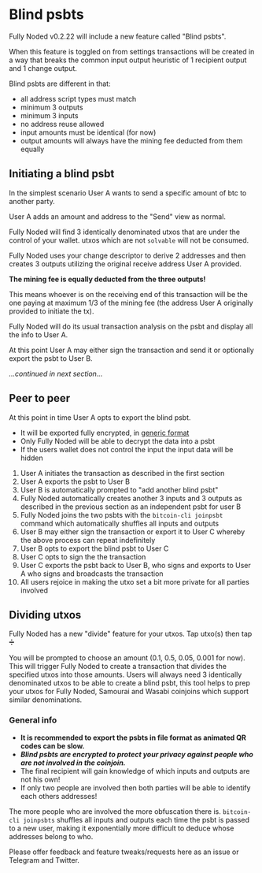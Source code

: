 # Blind psbts

Fully Noded v0.2.22 will include a new feature called "Blind psbts".

When this feature is toggled on from settings transactions will be created in a way that
breaks the common input output heuristic of 1 recipient output and 1 change output.

Blind psbts are different in that:

- all address script types must match
- minimum 3 outputs
- minimum 3 inputs
- no address reuse allowed
- input amounts must be identical (for now)
- output amounts will always have the mining fee deducted from them equally

## Initiating a blind psbt

In the simplest scenario User A wants to send a specific amount of btc to another party.

User A adds an amount and address to the "Send" view as normal.

Fully Noded will find 3 identically denominated utxos that are under the control
of your wallet. utxos which are not `solvable` will not be consumed.

Fully Noded uses your change descriptor to derive 2 addresses and then creates
3 outputs utilizing the original receive address User A provided.

**The mining fee is equally deducted from the three outputs!**

This means whoever is on the receiving end of this transaction will be the one paying
at maximum 1/3 of the mining fee (the address User A originally provided to initiate the tx).

Fully Noded will do its usual transaction analysis on the psbt and display all the info to User A.

At this point User A may either sign the transaction and send it or optionally export the psbt to User B.

*...continued in next section...*

## Peer to peer

At this point in time User A opts to export the blind psbt.

- It will be exported fully encrypted, in [generic format](https://github.com/BlockchainCommons/Research/blob/master/papers/bcr-2020-005-ur.md)
- Only Fully Noded will be able to decrypt the data into a psbt
- If the users wallet does not control the input the input data will be hidden

1. User A initiates the transaction as described in the first section
2. User A exports the psbt to User B
3. User B is automatically prompted to "add another blind psbt"
4. Fully Noded automatically creates another 3 inputs and 3 outputs as
described in the previous section as an independent psbt for user B
5. Fully Noded joins the two psbts with the `bitcoin-cli joinpsbt` command which
automatically shuffles all inputs and outputs
6. User B may either sign the transaction or export it to User C whereby the
above process can repeat indefinitely
7. User B opts to export the blind psbt to User C
8. User C opts to sign the the transaction
9. User C exports the psbt back to User B, who signs and exports to User A who
signs and broadcasts the transaction
10. All users rejoice in making the utxo set a bit more private for all parties involved

## Dividing utxos

Fully Noded has a new "divide" feature for your utxos. Tap utxo(s) then tap ➗

You will be prompted to choose an amount (0.1, 0.5, 0.05, 0.001 for now). This will
trigger Fully Noded to create a transaction that divides the specified utxos into those
amounts. Users will always need 3 identically denominated utxos to be able to create a
blind psbt, this tool helps to prep your utxos for Fully Noded, Samourai and Wasabi coinjoins
which support similar denominations.

### General info

- **It is recommended to export the psbts in file format as animated QR codes can be slow.**
- ***Blind psbts are encrypted to protect your privacy against people who are not involved in the coinjoin.***
- The final recipient will gain knowledge of which inputs and outputs are not his own!
- If only two people are involved then both parties will be able to identify each others addresses!

The more people who are involved the more obfuscation there is. `bitcoin-cli joinpsbts` shuffles
all inputs and outputs each time the psbt is passed to a new user, making it exponentially
more difficult to deduce whose addresses belong to who.

Please offer feedback and feature tweaks/requests here as an issue or Telegram and Twitter.
